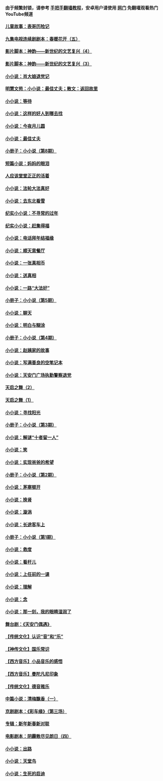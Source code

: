 #### 由于频繁封锁，请参考 [手把手翻墙教程](https://github.com/gfw-breaker/guides/wiki/)，安卓用户请使用 [网门](https://github.com/gfw-breaker/nogfw/blob/master/dl.md?t=07162100) 免翻墙观看热门YouTube频道 

#### [儿童故事：表哥历险记](../pages/328/383535.md?t=07162100) 

#### [九集电视连续剧剧本：春暖花开（五）](../pages/328/275919.md?t=07162100) 

#### [影片脚本：神韵——新世纪的文艺复兴（4）](../pages/328/266089.md?t=07162100) 

#### [影片脚本：神韵——新世纪的文艺复兴（3）](../pages/328/266087.md?t=07162100) 

#### [小小说：肖大娘退党记](../pages/328/239807.md?t=07162100) 

#### [明慧文苑：小小说：最佳丈夫；散文：返回故里](../pages/328/3439.md?t=07162100) 

#### [小小说：等待](../pages/328/223927.md?t=07162100) 

#### [小小说：这样的好人到哪去找](../pages/328/209396.md?t=07162100) 

#### [小小说：今夜月儿圆](../pages/328/193588.md?t=07162100) 

#### [小小说：最佳丈夫](../pages/328/190938.md?t=07162100) 

#### [小册子：小小说（第8期）](../pages/328/188202.md?t=07162100) 

#### [短篇小说：妈妈的眼泪](../pages/328/187712.md?t=07162100) 

#### [人应该堂堂正正的活着](../pages/328/182430.md?t=07162100) 

#### [小小说：法轮大法真好](../pages/328/174669.md?t=07162100) 

#### [小小说：去东北看雪](../pages/328/173882.md?t=07162100) 

#### [纪实小小说：不寻常的过年](../pages/328/173187.md?t=07162100) 

#### [纪实小小说：赶集得福](../pages/328/172652.md?t=07162100) 

#### [小小说：电话拜年结福缘](../pages/328/172533.md?t=07162100) 

#### [小小说：顺天意餐厅](../pages/328/170182.md?t=07162100) 

#### [小小说：一张真相币](../pages/328/169410.md?t=07162100) 

#### [小小说：送真相](../pages/328/166713.md?t=07162100) 

#### [小小说：一路“大法好”](../pages/328/162016.md?t=07162100) 

#### [小册子：小小说（第5期）](../pages/328/161131.md?t=07162100) 

#### [小小说：聊天](../pages/328/159640.md?t=07162100) 

#### [小小说：明白与糊涂](../pages/328/158101.md?t=07162100) 

#### [小册子：小小说（第4期）](../pages/328/158006.md?t=07162100) 

#### [小小说：赵姨家的故事](../pages/328/157843.md?t=07162100) 

#### [小小说：写满善良的空笔记本](../pages/328/157382.md?t=07162100) 

#### [小小说：天安门广场执勤警察退党](../pages/328/156982.md?t=07162100) 

#### [天启之舞（2）](../pages/328/153440.md?t=07162100) 

#### [天启之舞（1）](../pages/328/153439.md?t=07162100) 

#### [小小说：寻找阳光](../pages/328/153065.md?t=07162100) 

#### [小册子：小小说（第3期）](../pages/328/151715.md?t=07162100) 

#### [小小说：解谜“十者留一人”](../pages/328/148967.md?t=07162100) 

#### [小小说：笑](../pages/328/148905.md?t=07162100) 

#### [小小说：实现爸爸的希望](../pages/328/148096.md?t=07162100) 

#### [小册子：小小说（第2期）](../pages/328/147214.md?t=07162100) 

#### [小小说：茅塞顿开](../pages/328/147030.md?t=07162100) 

#### [小小说：换肾](../pages/328/146770.md?t=07162100) 

#### [小小说：漩涡](../pages/328/146683.md?t=07162100) 

#### [小小说：长途客车上](../pages/328/145076.md?t=07162100) 

#### [小册子：小小说（第1期）](../pages/328/143963.md?t=07162100) 

#### [小小说：救度](../pages/328/143927.md?t=07162100) 

#### [小小说：看杆儿](../pages/328/142137.md?t=07162100) 

#### [小小说：上任前的一课](../pages/328/140808.md?t=07162100) 

#### [小小说：理解](../pages/328/140476.md?t=07162100) 

#### [小小说：念](../pages/328/139513.md?t=07162100) 

#### [小小说：那一刻，我的眼睛湿润了](../pages/328/138476.md?t=07162100) 

#### [舞台剧：《天安门偶遇》](../pages/328/117155.md?t=07162100) 

#### [【传统文化】认识“音”和“乐”](../pages/328/108667.md?t=07162100) 

#### [【神传文化】国乐常识](../pages/328/104225.md?t=07162100) 

#### [【西方音乐】小品音乐的感悟](../pages/328/102924.md?t=07162100) 

#### [【西方音乐】曼陀凡尼印象](../pages/328/102922.md?t=07162100) 

#### [【传统文化】德音雅乐](../pages/328/102923.md?t=07162100) 

#### [中篇小说：清梅飘香（一）](../pages/328/101058.md?t=07162100) 

#### [京剧剧本：《彩车缘》（第三场）](../pages/328/96434.md?t=07162100) 

#### [专辑：新年新春新对联](../pages/328/94991.md?t=07162100) 

#### [电影剧本：阴霾散尽见朗日（四）](../pages/328/87081.md?t=07162100) 

#### [小小说：出路](../pages/328/84848.md?t=07162100) 

#### [小小说：天堂鸟](../pages/328/83084.md?t=07162100) 

#### [小小说：生死的启迪](../pages/328/70977.md?t=07162100) 

